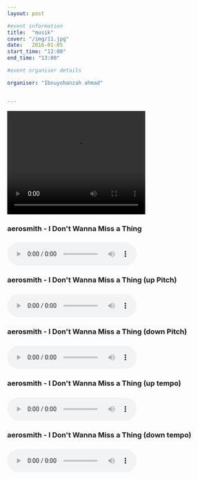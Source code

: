 ```yaml
---
layout: post

#event information
title:  "musik"
cover: "/img/11.jpg"
date:   2016-01-05
start_time: "12:00"
end_time: "13:00"

#event organiser details

organiser: "Ibnuyohanzah ahmad"


---
```


<html manifest="cache-manifest.manifest">
<body>

<div id="result"></div>

<script>
// Check browser support
if (typeof(Storage) !== "undefined") {
    // Store
    localStorage.setItem("Aerosmith", "I Don't Wanna Miss a Thing");
    // Retrieve
    document.getElementById("result").innerHTML = localStorage.getItem("lastname");
} else {
    document.getElementById("result").innerHTML = "Sorry, your browser does not support Web Storage...";
}
</script>

 </body>
</html>

<p><video src="img/Aerosmith - I Don't Wanna Miss a Thing vidoe.oog" width="320" height="240" controls="controls">
</video></p>

<p><h3>aerosmith - I Don't Wanna Miss a Thing<h3>

<audio controls="controls">
  <source src="img/Aerosmith - I Don't Wanna Miss a Thing.oog" type="audio/oog" /> 
</audio> 
</p>
<p><h3>aerosmith - I Don't Wanna Miss a Thing (up Pitch)<h3>

<audio controls="controls">
  <source src="img/Aerosmith - I Don't Wanna Miss a Thing - Up Pitch.oog" type="audio/oog" /> 
</audio> 
</p>
<p><h3>aerosmith - I Don't Wanna Miss a Thing (down Pitch)<h3>

<audio controls="controls">
  <source src="img/Aerosmith - I Don't Wanna Miss a Thing - down Pitch.oog" type="audio/oog" /> 
</audio> 
</p>
<p><h3>aerosmith - I Don't Wanna Miss a Thing (up tempo)<h3>

<audio controls="controls">
  <source src="img/Aerosmith - I Don't Wanna Miss a Thing - up Tempo.oog" type="audio/oog" /> 
</audio> 
</p>
<p><h3>aerosmith - I Don't Wanna Miss a Thing (down tempo)<h3>

<audio controls="controls">
  <source src="img/Aerosmith - I Don't Wanna Miss a Thing - down tempo.oog" type="audio/oog" /> 
</audio>
</p>
